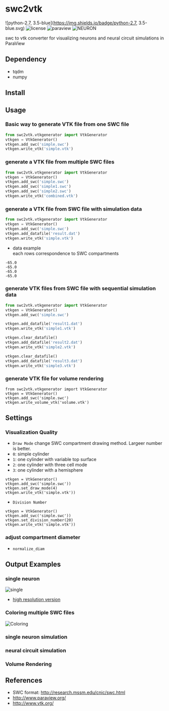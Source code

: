 # swc2vtk
![python-2.7, 3.5-blue](https://img.shields.io/badge/python-2.7, 3.5-blue.svg)
![license](https://img.shields.io/badge/license-apache-blue.svg)
![paraview](https://img.shields.io/badge/Paraview-5.2-green.svg)
![NEURON](https://img.shields.io/badge/NEURON-7.4-green.svg)

swc to vtk converter for visualizing neurons and neural circuit simulations in ParaView

## Dependency
- tqdm
- numpy

## Install

## Usage

### Basic way to generate VTK file from one SWC file
```python
from swc2vtk.vtkgenerator import VtkGenerator
vtkgen = VtkGenerator()
vtkgen.add_swc('simple.swc')
vtkgen.write_vtk('simple.vtk')
```

### generate a VTK file from multiple SWC files
```python
from swc2vtk.vtkgenerator import VtkGenerator
vtkgen = VtkGenerator()
vtkgen.add_swc('simple.swc')
vtkgen.add_swc('simple1.swc')
vtkgen.add_swc('simple2.swc')
vtkgen.write_vtk('combined.vtk')
```

### generate a VTK file from SWC file with simulation data
```python
from swc2vtk.vtkgenerator import VtkGenerator
vtkgen = VtkGenerator()
vtkgen.add_swc('simple.swc')
vtkgen.add_datafile('result.dat')
vtkgen.write_vtk('simple.vtk')
```

- data example  
each rows correspondence to SWC compartments
```
-65.0
-65.0
-65.0
-65.0
```

### generate VTK files from SWC file with sequential simulation data
```python
from swc2vtk.vtkgenerator import VtkGenerator
vtkgen = VtkGenerator()
vtkgen.add_swc('simple.swc')

vtkgen.add_datafile('result1.dat')
vtkgen.write_vtk('simple1.vtk')

vtkgen.clear_datafile()
vtkgen.add_datafile('result2.dat')
vtkgen.write_vtk('simple2.vtk')

vtkgen.clear_datafile()
vtkgen.add_datafile('result3.dat')
vtkgen.write_vtk('simple3.vtk')
```

### generate VTK file for volume rendering
```
from swc2vtk.vtkgenerator import VtkGenerator
vtkgen = VtkGenerator()
vtkgen.add_swc('simple.swc')
vtkgen.write_volume_vtk('volume.vtk')
```

## Settings
### Visualization Quality
- `Draw Mode`
change SWC compartment drawing method. Largeer number is better.
- `0`: simple cylinder
- `1`: one cylinder with variable top surface
- `2`: one cylinder with three cell mode
- `3`: one cylinder with a hemisphere

```
vtkgen = VtkGenerator()
vtkgen.add_swc('simple.swc'))
vtkgen.set_draw_mode(4)
vtkgen.write_vtk('simple.vtk'))
```

- `Division Number`
```
vtkgen = VtkGenerator()
vtkgen.add_swc('simple.swc'))
vtkgen.set_division_number(20)
vtkgen.write_vtk('simple.vtk'))
```

### adjust compartment diameter
- `normalize_diam`


## Output Examples
### single neuron
![single](https://github.com/DaisukeMiyamoto/swc2vtk/releases/download/v0.01/singleneuron_small.png)

- [high resolution version](https://github.com/DaisukeMiyamoto/swc2vtk/releases/download/v0.01/singleneuron.png)

### Coloring multiple SWC files
![Coloring](https://github.com/DaisukeMiyamoto/swc2vtk/releases/download/v0.01/standardbrain_small20170110.png)

### single neuron simulation

### neural circuit simulation

### Volume Rendering


## References
- SWC format: http://research.mssm.edu/cnic/swc.html
- http://www.paraview.org/
- http://www.vtk.org/
